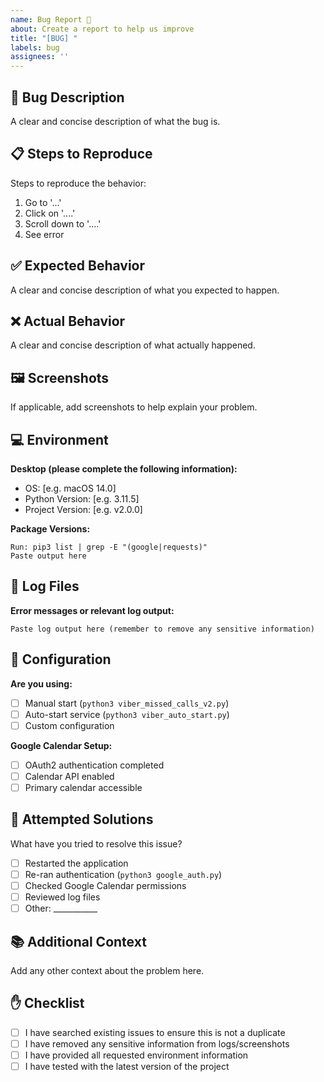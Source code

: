 ```yaml
---
name: Bug Report 🐛
about: Create a report to help us improve
title: "[BUG] "
labels: bug
assignees: ''
---
```


## 🐛 Bug Description
A clear and concise description of what the bug is.

## 📋 Steps to Reproduce
Steps to reproduce the behavior:
1. Go to '...'
2. Click on '....'
3. Scroll down to '....'
4. See error

## ✅ Expected Behavior
A clear and concise description of what you expected to happen.

## ❌ Actual Behavior
A clear and concise description of what actually happened.

## 🖼️ Screenshots
If applicable, add screenshots to help explain your problem.

## 💻 Environment
**Desktop (please complete the following information):**
- OS: [e.g. macOS 14.0]
- Python Version: [e.g. 3.11.5]
- Project Version: [e.g. v2.0.0]

**Package Versions:**
```
Run: pip3 list | grep -E "(google|requests)"
Paste output here
```

## 📝 Log Files
**Error messages or relevant log output:**
```
Paste log output here (remember to remove any sensitive information)
```

## 📁 Configuration
**Are you using:**
- [ ] Manual start (`python3 viber_missed_calls_v2.py`)
- [ ] Auto-start service (`python3 viber_auto_start.py`)
- [ ] Custom configuration

**Google Calendar Setup:**
- [ ] OAuth2 authentication completed
- [ ] Calendar API enabled
- [ ] Primary calendar accessible

## 🔄 Attempted Solutions
What have you tried to resolve this issue?
- [ ] Restarted the application
- [ ] Re-ran authentication (`python3 google_auth.py`)
- [ ] Checked Google Calendar permissions
- [ ] Reviewed log files
- [ ] Other: ___________

## 📚 Additional Context
Add any other context about the problem here.

## ✋ Checklist
- [ ] I have searched existing issues to ensure this is not a duplicate
- [ ] I have removed any sensitive information from logs/screenshots
- [ ] I have provided all requested environment information
- [ ] I have tested with the latest version of the project